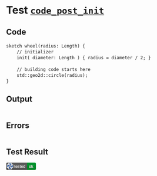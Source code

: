 # Test [`code_post_init`](/doc/structure/workbench.md#L237)

## Code

```µcad
sketch wheel(radius: Length) {
    // initializer
    init( diameter: Length ) { radius = diameter / 2; }

    // building code starts here
    std::geo2d::circle(radius);
}

```

## Output

```,plain
```

## Errors

```,plain
```

## Test Result

![OK](/doc/structure/.test/code_post_init.png)
